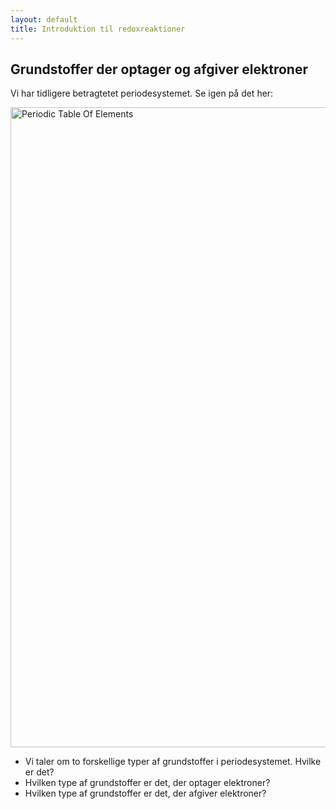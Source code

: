 ```yaml
---
layout: default
title: Introduktion til redoxreaktioner
---
```


## Grundstoffer der optager og afgiver elektroner  
Vi har tidligere betragtetet periodesystemet. Se igen på det her:  

<a title="Dmarcus100, CC BY-SA 4.0 &lt;https://creativecommons.org/licenses/by-sa/4.0&gt;, via Wikimedia Commons" href="https://commons.wikimedia.org/wiki/File:Periodic_Table_Of_Elements.svg"><img width="1024" alt="Periodic Table Of Elements" src="https://upload.wikimedia.org/wikipedia/commons/thumb/c/c0/Periodic_Table_Of_Elements.svg/1024px-Periodic_Table_Of_Elements.svg.png?20241119221618"></a>

- Vi taler om to forskellige typer af grundstoffer i periodesystemet. Hvilke er det?
- Hvilken type af grundstoffer er det, der optager elektroner?
- Hvilken type af grundstoffer er det, der afgiver elektroner?